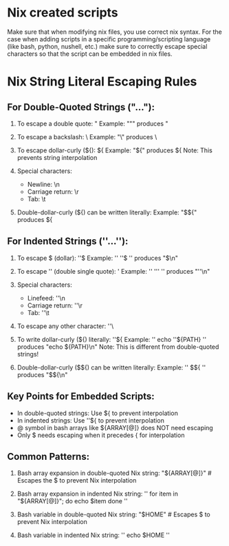 # Nix created scripts

Make sure that when modifying nix files, you use correct nix syntax. For the case when adding scripts in a specific
programming/scripting language (like bash, python, nushell, etc.) make sure to correctly escape special characters so
that the script can be embedded in nix files.

Nix String Literal Escaping Rules
=================================

For Double-Quoted Strings ("..."):
---------------------------------

1. To escape a double quote: \" Example: "\"" produces "

2. To escape a backslash: \\ Example: "\\" produces \

3. To escape dollar-curly (${): \${ Example: "\${" produces ${ Note: This prevents string interpolation

4. Special characters:
   - Newline: \n
   - Carriage return: \r
   - Tab: \t

5. Double-dollar-curly (${) can be written literally: Example: "$${" produces ${

For Indented Strings (''...''):
-------------------------------

1. To escape $ (dollar): ''$ Example: '' ''$ '' produces "$\n"

2. To escape '' (double single quote): ' Example: '' ''' '' produces "''\n"

3. Special characters:
   - Linefeed: ''\n
   - Carriage return: ''\r
   - Tab: ''\t

4. To escape any other character: ''\

5. To write dollar-curly (${) literally: ''${ Example: '' echo ''${PATH} '' produces "echo ${PATH}\n" Note: This is
   different from double-quoted strings!

6. Double-dollar-curly ($${) can be written literally: Example: '' $${ '' produces "$\${\n"

Key Points for Embedded Scripts:
-------------------------------

- In double-quoted strings: Use \${ to prevent interpolation
- In indented strings: Use ''${ to prevent interpolation
- @ symbol in bash arrays like ${ARRAY[@]} does NOT need escaping
- Only $ needs escaping when it precedes { for interpolation

Common Patterns:
---------------

1. Bash array expansion in double-quoted Nix string: "\${ARRAY[@]}" # Escapes the $ to prevent Nix interpolation

2. Bash array expansion in indented Nix string: '' for item in "\${ARRAY[@]}"; do echo $item done ''

3. Bash variable in double-quoted Nix string: "\$HOME" # Escapes $ to prevent Nix interpolation

4. Bash variable in indented Nix string: '' echo \$HOME ''
